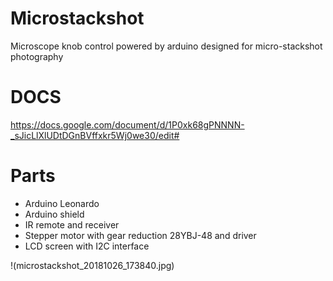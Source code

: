 # Microstackshot
Microscope knob control powered by arduino designed for micro-stackshot photography

# DOCS
https://docs.google.com/document/d/1P0xk68gPNNNN-_sJicLlXlUDtDGnBVffxkr5Wj0we30/edit#

# Parts
 - Arduino Leonardo
 - Arduino shield
 - IR remote and receiver
 - Stepper motor with gear reduction 28YBJ-48 and driver
 - LCD screen with I2C interface
 
!(microstackshot_20181026_173840.jpg)
